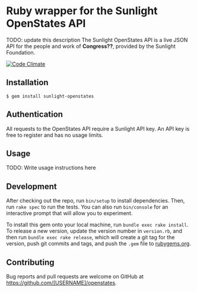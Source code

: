# Ruby wrapper for the Sunlight OpenStates API
TODO: update this description
The Sunlight OpenStates API is a live JSON API for the people and work of **Congress??**, provided by the Sunlight Foundation.

[codeclimate]: https://codeclimate.com/github/advocacyinstitute/openstates

[![Code Climate](https://codeclimate.com/github/advocacyinstitute/openstates/badges/gpa.svg)][codeclimate]

## Installation

    $ gem install sunlight-openstates

## Authentication

All requests to the OpenStates API require a Sunlight API key. An API key is free to register and has no usage limits.

## Usage

TODO: Write usage instructions here

## Development

After checking out the repo, run `bin/setup` to install dependencies. Then, run `rake spec` to run the tests. You can also run `bin/console` for an interactive prompt that will allow you to experiment.

To install this gem onto your local machine, run `bundle exec rake install`. To release a new version, update the version number in `version.rb`, and then run `bundle exec rake release`, which will create a git tag for the version, push git commits and tags, and push the `.gem` file to [rubygems.org](https://rubygems.org).

## Contributing

Bug reports and pull requests are welcome on GitHub at https://github.com/[USERNAME]/openstates.
